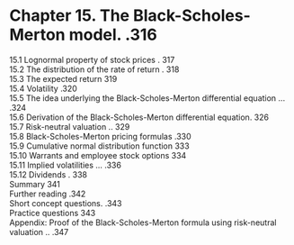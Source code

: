 # Chapter 15. The Black-Scholes-Merton model. .316  

15.1 Lognormal property of stock prices . 317   
15.2 The distribution of the rate of return . 318   
15.3 The expected return 319   
15.4 Volatility .320   
15.5 The idea underlying the Black-Scholes-Merton differential equation ... .324   
15.6 Derivation of the Black-Scholes-Merton differential equation. 326   
15.7 Risk-neutral valuation .. 329   
15.8 Black-Scholes-Merton pricing formulas .330   
15.9 Cumulative normal distribution function 333   
15.10 Warrants and employee stock options 334   
15.11 Implied volatilities ... .336   
15.12 Dividends . 338   
Summary 341   
Further reading .342   
Short concept questions. .343   
Practice questions 343   
Appendix: Proof of the Black-Scholes-Merton formula using risk-neutral   
valuation .. .347  
